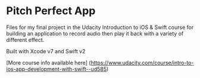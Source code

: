# Pitch Perfect App

Files for my final project in the Udacity Introduction to iOS & Swift course for 
building an application to record audio then play it back with a variety of 
different effect.

Built with Xcode v7 and Swift v2

[More course info available here]
(https://www.udacity.com/course/intro-to-ios-app-development-with-swift--ud585)